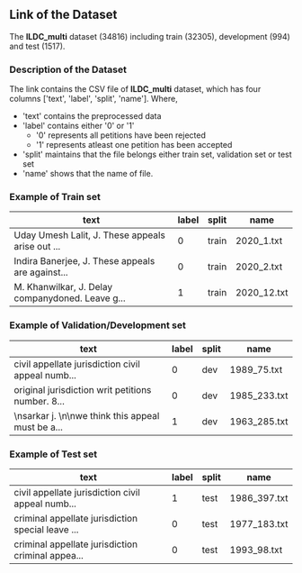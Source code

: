 ## Link of the Dataset ##
The **ILDC_multi** dataset (34816) including train (32305), development (994) and test (1517). 

### Description of the Dataset ###

The link contains the CSV file of **ILDC_multi** dataset, which has four columns ['text', 'label', 'split', 'name']. 
Where,
* 'text' contains the preprocessed data
* 'label' contains either '0' or '1'
  * '0' represents all petitions have been rejected
  * '1' represents atleast one petition has been accepted
* 'split' maintains that the file belongs either train set, validation set or test set
* 'name' shows that the name of file.

### Example of Train set ###

text                                              | label | split | name
------------------------------------------------- | ----- | ----- | ----
Uday Umesh Lalit, J. These appeals arise out ...  | 0     | train | 2020_1.txt
Indira Banerjee, J. These appeals are against...	| 0	    | train	| 2020_2.txt
M. Khanwilkar, J. Delay companydoned. Leave g...	| 1     |	train	| 2020_12.txt

### Example of Validation/Development set ###

text                                              | label | split | name
------------------------------------------------- | ----- | ----- | ----
civil appellate jurisdiction civil appeal numb...	| 0	    | dev	  | 1989_75.txt
original jurisdiction writ petitions number. 8...	| 0	    | dev	  | 1985_233.txt
\nsarkar j. \n\nwe think this appeal must be a...	| 1	    | dev	  | 1963_285.txt


### Example of Test set ###

text                                              | label | split | name
------------------------------------------------- | ----- | ----- | ----
civil appellate jurisdiction civil appeal numb...	| 1	    | test	 | 1986_397.txt
criminal appellate jurisdiction special leave ...	| 0	    | test	 | 1977_183.txt
criminal appellate jurisdiction criminal appea...	| 0	    | test	  | 1993_98.txt

